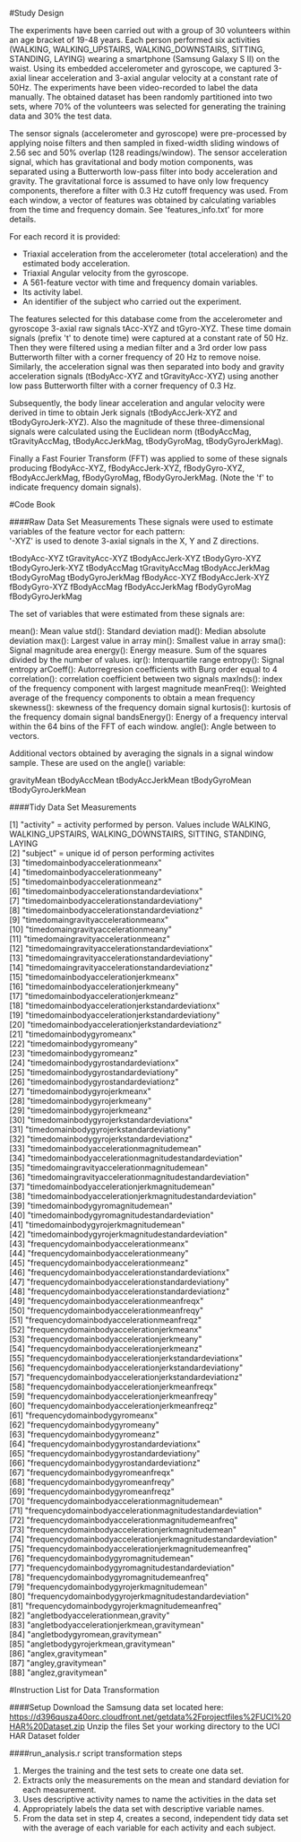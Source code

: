 #Study Design

The experiments have been carried out with a group of 30 volunteers within an age bracket of 19-48 years. Each person performed 
six activities (WALKING, WALKING_UPSTAIRS, WALKING_DOWNSTAIRS, SITTING, STANDING, LAYING) wearing a smartphone (Samsung Galaxy S II) 
on the waist. Using its embedded accelerometer and gyroscope, we captured 3-axial linear acceleration and 3-axial angular velocity 
at a constant rate of 50Hz. The experiments have been video-recorded to label the data manually. The obtained dataset has been 
randomly partitioned into two sets, where 70% of the volunteers was selected for generating the training data and 30% the test data. 

The sensor signals (accelerometer and gyroscope) were pre-processed by applying noise filters and then sampled in fixed-width sliding
windows of 2.56 sec and 50% overlap (128 readings/window). The sensor acceleration signal, which has gravitational and body motion 
components, was separated using a Butterworth low-pass filter into body acceleration and gravity. The gravitational force is assumed 
to have only low frequency components, therefore a filter with 0.3 Hz cutoff frequency was used. From each window, a vector of features 
was obtained by calculating variables from the time and frequency domain. See 'features_info.txt' for more details. 

For each record it is provided:

- Triaxial acceleration from the accelerometer (total acceleration) and the estimated body acceleration.
- Triaxial Angular velocity from the gyroscope. 
- A 561-feature vector with time and frequency domain variables. 
- Its activity label. 
- An identifier of the subject who carried out the experiment.

The features selected for this database come from the accelerometer and gyroscope 3-axial raw signals tAcc-XYZ and tGyro-XYZ. These 
time domain signals (prefix 't' to denote time) were captured at a constant rate of 50 Hz. Then they were filtered using a median 
filter and a 3rd order low pass Butterworth filter with a corner frequency of 20 Hz to remove noise. Similarly, the acceleration signal 
was then separated into body and gravity acceleration signals (tBodyAcc-XYZ and tGravityAcc-XYZ) using another low pass Butterworth 
filter with a corner frequency of 0.3 Hz. 

Subsequently, the body linear acceleration and angular velocity were derived in time to obtain Jerk signals (tBodyAccJerk-XYZ and 
tBodyGyroJerk-XYZ). Also the magnitude of these three-dimensional signals were calculated using the Euclidean norm (tBodyAccMag, 
tGravityAccMag, tBodyAccJerkMag, tBodyGyroMag, tBodyGyroJerkMag). 

Finally a Fast Fourier Transform (FFT) was applied to some of these signals producing fBodyAcc-XYZ, fBodyAccJerk-XYZ, fBodyGyro-XYZ, 
fBodyAccJerkMag, fBodyGyroMag, fBodyGyroJerkMag. (Note the 'f' to indicate frequency domain signals). 

#Code Book

####Raw Data Set Measurements
These signals were used to estimate variables of the feature vector for each pattern:  
'-XYZ' is used to denote 3-axial signals in the X, Y and Z directions.

tBodyAcc-XYZ
tGravityAcc-XYZ
tBodyAccJerk-XYZ
tBodyGyro-XYZ
tBodyGyroJerk-XYZ
tBodyAccMag
tGravityAccMag
tBodyAccJerkMag
tBodyGyroMag
tBodyGyroJerkMag
fBodyAcc-XYZ
fBodyAccJerk-XYZ
fBodyGyro-XYZ
fBodyAccMag
fBodyAccJerkMag
fBodyGyroMag
fBodyGyroJerkMag

The set of variables that were estimated from these signals are: 

mean(): Mean value
std(): Standard deviation
mad(): Median absolute deviation 
max(): Largest value in array
min(): Smallest value in array
sma(): Signal magnitude area
energy(): Energy measure. Sum of the squares divided by the number of values. 
iqr(): Interquartile range 
entropy(): Signal entropy
arCoeff(): Autorregresion coefficients with Burg order equal to 4
correlation(): correlation coefficient between two signals
maxInds(): index of the frequency component with largest magnitude
meanFreq(): Weighted average of the frequency components to obtain a mean frequency
skewness(): skewness of the frequency domain signal 
kurtosis(): kurtosis of the frequency domain signal 
bandsEnergy(): Energy of a frequency interval within the 64 bins of the FFT of each window.
angle(): Angle between to vectors.

Additional vectors obtained by averaging the signals in a signal window sample. These are used on the angle() variable:

gravityMean
tBodyAccMean
tBodyAccJerkMean
tBodyGyroMean
tBodyGyroJerkMean

####Tidy Data Set Measurements

 [1] "activity" = activity performed by person. Values include WALKING, WALKING_UPSTAIRS, WALKING_DOWNSTAIRS, SITTING, STANDING, LAYING                                                    
 [2] "subject" = unique id of person performing activites                                                    
 [3] "timedomainbodyaccelerationmeanx"                             
 [4] "timedomainbodyaccelerationmeany"                             
 [5] "timedomainbodyaccelerationmeanz"                             
 [6] "timedomainbodyaccelerationstandardeviationx"                 
 [7] "timedomainbodyaccelerationstandardeviationy"                 
 [8] "timedomainbodyaccelerationstandardeviationz"                 
 [9] "timedomaingravityaccelerationmeanx"                          
[10] "timedomaingravityaccelerationmeany"                          
[11] "timedomaingravityaccelerationmeanz"                          
[12] "timedomaingravityaccelerationstandardeviationx"              
[13] "timedomaingravityaccelerationstandardeviationy"              
[14] "timedomaingravityaccelerationstandardeviationz"              
[15] "timedomainbodyaccelerationjerkmeanx"                         
[16] "timedomainbodyaccelerationjerkmeany"                         
[17] "timedomainbodyaccelerationjerkmeanz"                         
[18] "timedomainbodyaccelerationjerkstandardeviationx"             
[19] "timedomainbodyaccelerationjerkstandardeviationy"             
[20] "timedomainbodyaccelerationjerkstandardeviationz"             
[21] "timedomainbodygyromeanx"                                     
[22] "timedomainbodygyromeany"                                     
[23] "timedomainbodygyromeanz"                                     
[24] "timedomainbodygyrostandardeviationx"                         
[25] "timedomainbodygyrostandardeviationy"                         
[26] "timedomainbodygyrostandardeviationz"                         
[27] "timedomainbodygyrojerkmeanx"                                 
[28] "timedomainbodygyrojerkmeany"                                 
[29] "timedomainbodygyrojerkmeanz"                                 
[30] "timedomainbodygyrojerkstandardeviationx"                     
[31] "timedomainbodygyrojerkstandardeviationy"                     
[32] "timedomainbodygyrojerkstandardeviationz"                     
[33] "timedomainbodyaccelerationmagnitudemean"                     
[34] "timedomainbodyaccelerationmagnitudestandardeviation"         
[35] "timedomaingravityaccelerationmagnitudemean"                  
[36] "timedomaingravityaccelerationmagnitudestandardeviation"      
[37] "timedomainbodyaccelerationjerkmagnitudemean"                 
[38] "timedomainbodyaccelerationjerkmagnitudestandardeviation"     
[39] "timedomainbodygyromagnitudemean"                             
[40] "timedomainbodygyromagnitudestandardeviation"                 
[41] "timedomainbodygyrojerkmagnitudemean"                         
[42] "timedomainbodygyrojerkmagnitudestandardeviation"             
[43] "frequencydomainbodyaccelerationmeanx"                        
[44] "frequencydomainbodyaccelerationmeany"                        
[45] "frequencydomainbodyaccelerationmeanz"                        
[46] "frequencydomainbodyaccelerationstandardeviationx"            
[47] "frequencydomainbodyaccelerationstandardeviationy"            
[48] "frequencydomainbodyaccelerationstandardeviationz"            
[49] "frequencydomainbodyaccelerationmeanfreqx"                    
[50] "frequencydomainbodyaccelerationmeanfreqy"                    
[51] "frequencydomainbodyaccelerationmeanfreqz"                    
[52] "frequencydomainbodyaccelerationjerkmeanx"                    
[53] "frequencydomainbodyaccelerationjerkmeany"                    
[54] "frequencydomainbodyaccelerationjerkmeanz"                    
[55] "frequencydomainbodyaccelerationjerkstandardeviationx"        
[56] "frequencydomainbodyaccelerationjerkstandardeviationy"        
[57] "frequencydomainbodyaccelerationjerkstandardeviationz"        
[58] "frequencydomainbodyaccelerationjerkmeanfreqx"                
[59] "frequencydomainbodyaccelerationjerkmeanfreqy"                
[60] "frequencydomainbodyaccelerationjerkmeanfreqz"                
[61] "frequencydomainbodygyromeanx"                                
[62] "frequencydomainbodygyromeany"                                
[63] "frequencydomainbodygyromeanz"                                
[64] "frequencydomainbodygyrostandardeviationx"                    
[65] "frequencydomainbodygyrostandardeviationy"                    
[66] "frequencydomainbodygyrostandardeviationz"                    
[67] "frequencydomainbodygyromeanfreqx"                            
[68] "frequencydomainbodygyromeanfreqy"                            
[69] "frequencydomainbodygyromeanfreqz"                            
[70] "frequencydomainbodyaccelerationmagnitudemean"                
[71] "frequencydomainbodyaccelerationmagnitudestandardeviation"    
[72] "frequencydomainbodyaccelerationmagnitudemeanfreq"            
[73] "frequencydomainbodyaccelerationjerkmagnitudemean"            
[74] "frequencydomainbodyaccelerationjerkmagnitudestandardeviation"
[75] "frequencydomainbodyaccelerationjerkmagnitudemeanfreq"        
[76] "frequencydomainbodygyromagnitudemean"                        
[77] "frequencydomainbodygyromagnitudestandardeviation"            
[78] "frequencydomainbodygyromagnitudemeanfreq"                    
[79] "frequencydomainbodygyrojerkmagnitudemean"                    
[80] "frequencydomainbodygyrojerkmagnitudestandardeviation"        
[81] "frequencydomainbodygyrojerkmagnitudemeanfreq"                
[82] "angletbodyaccelerationmean,gravity"                          
[83] "angletbodyaccelerationjerkmean,gravitymean"                  
[84] "angletbodygyromean,gravitymean"                              
[85] "angletbodygyrojerkmean,gravitymean"                          
[86] "anglex,gravitymean"                                          
[87] "angley,gravitymean"                                          
[88] "anglez,gravitymean"  

#Instruction List for Data Transformation

####Setup
Download the Samsung data set located here: https://d396qusza40orc.cloudfront.net/getdata%2Fprojectfiles%2FUCI%20HAR%20Dataset.zip
Unzip the files
Set your working directory to the UCI HAR Dataset folder

####run_analysis.r script transformation steps         
1. Merges the training and the test sets to create one data set.
2. Extracts only the measurements on the mean and standard deviation for each measurement.
3. Uses descriptive activity names to name the activities in the data set
4. Appropriately labels the data set with descriptive variable names.
5. From the data set in step 4, creates a second, independent tidy data set with the average of each variable for each activity and each subject.